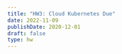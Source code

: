 ```yaml
---
title: "HW3: Cloud Kubernetes Due"
date: 2022-11-09
publishDate: 2020-12-01
draft: false
type: hw
---
```

